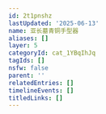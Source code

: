 ```yaml
---
id: 2t1pnshz
lastUpdated: '2025-06-13'
name: 亚长墓青铜手型器
aliases: []
layer: 5
categoryId: cat_1YBqIhJq
tagIds: []
nsfw: false
parent: ''
relatedEntries: []
timelineEvents: []
titledLinks: []
---
```


